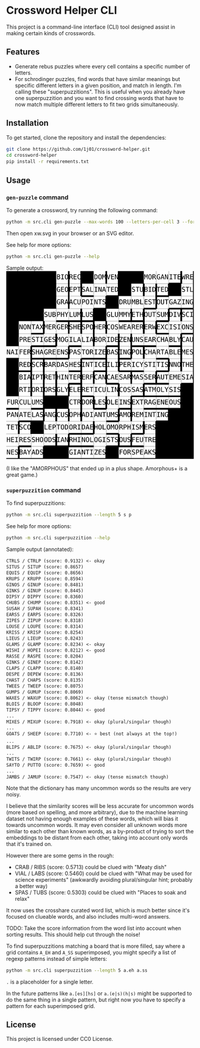 # Crossword Helper CLI

This project is a command-line interface (CLI) tool designed assist in making certain kinds of crosswords.

## Features

- Generate rebus puzzles where every cell contains a specific number of letters.
- For schrodinger puzzles, find words that have similar meanings but specific different letters in a given position, and match in length. I'm calling these "superpuzzitions". This is useful when you already have one superpuzzition and you want to find crossing words that have to now match multiple different letters to fit two grids simultaneously.

## Installation

To get started, clone the repository and install the dependencies:

```bash
git clone https://github.com/1j01/crossword-helper.git
cd crossword-helper
pip install -r requirements.txt
```

## Usage

### `gen-puzzle` command

To generate a crossword, try running the following command:

```bash
python -m src.cli gen-puzzle --max-words 100 --letters-per-cell 3 --format svg >xw.svg
```

Then open xw.svg in your browser or an SVG editor.

See help for more options:
```bash
python -m src.cli gen-puzzle --help
```

Sample output:
![sample crossword with 3 letters per cell](sample-xw.svg)

(I like the "AMORPHOUS" that ended up in a plus shape. Amorphous+ is a great game.)


### `superpuzzition` command

To find superpuzzitions:
```bash
python -m src.cli superpuzzition --length 5 s p
```

See help for more options:
```bash
python -m src.cli superpuzzition --help
```

Sample output (annotated):
```
CTRLS / CTRLP (score: 0.9132) <- okay
SITUS / SITUP (score: 0.8657)
EQUIS / EQUIP (score: 0.8656)
KRUPS / KRUPP (score: 0.8594)
GINOS / GINUP (score: 0.8481)
GINKS / GINUP (score: 0.8445)
DIPSY / DIPPY (score: 0.8360)
CHUBS / CHUMP (score: 0.8351) <- good
SUSAH / SUPAH (score: 0.8341)
EARSS / EARPS (score: 0.8326)
ZIPES / ZIPUP (score: 0.8318)
LOUSE / LOUPE (score: 0.8314)
KRISS / KRISP (score: 0.8254)
LIEUS / LIEUP (score: 0.8243)
GLAMS / GLAMP (score: 0.8234) <- okay
WISHI / HOPEI (score: 0.8212) <- good
RASSE / RASPE (score: 0.8204)
GINKS / GINEP (score: 0.8142)
CLAPS / CLAPP (score: 0.8140)
DESPE / DEPEW (score: 0.8136)
CHAST / CHAPS (score: 0.8135)
TWEES / TWEEP (score: 0.8075)
GUMPS / GUMUP (score: 0.8069)
WAXES / WAXUP (score: 0.8062) <- okay (tense mismatch though)
BLOIS / BLOOP (score: 0.8048)
TIPSY / TIPPY (score: 0.8044) <- good
...
MIXES / MIXUP (score: 0.7918) <- okay (plural/singular though)
...
GOATS / SHEEP (score: 0.7710) <- ⭐ best (not always at the top!)
...
BLIPS / ABLIP (score: 0.7675) <- okay (plural/singular though)
...
TWITS / TWIRP (score: 0.7661) <- okay (plural/singular though)
SAYTO / PUTTO (score: 0.7659) <- good
...
JAMBS / JAMUP (score: 0.7547) <- okay (tense mismatch though)
```

Note that the dictionary has many uncommon words so the results are very noisy.

I believe that the similarity scores will be less accurate for uncommon words (more based on spelling, and more arbitrary), due to the machine learning dataset not having enough examples of these words, which will bias it towards uncommon words. It may even consider all unknown words more similar to each other than known words, as a by-product of trying to sort the embeddings to be distant from each other, taking into account only words that it's trained on.

However there are some gems in the rough:
- CRAB / RIBS (score: 0.5713) could be clued with "Meaty dish"
- VIAL / LABS (score: 0.5460) could be clued with "What may be used for science experiments" (awkwardly avoiding plural/singular hint; probably a better way)
- SPAS / TUBS (score: 0.5303) could be clued with "Places to soak and relax"

It now uses the crosshare curated word list, which is much better since it's focused on clueable words, and also includes multi-word answers.

TODO: Take the score information from the word list into account when sorting results. This should help cut through the noise!


To find superpuzzitions matching a board that is more filled, say where a grid contains `A_EH` and `A_SS` superimposed, you might specify a list of regexp patterns instead of simple letters:
```bash
python -m src.cli superpuzzition --length 5 a.eh a.ss
```
`.` is a placeholder for a single letter.

In the future patterns like `a.[es][hs]` or `a.(e|s)(h|s)` might be supported to do the same thing in a single pattern, but right now you have to specify a pattern for each superimposed grid.

## License

This project is licensed under CC0 License.
